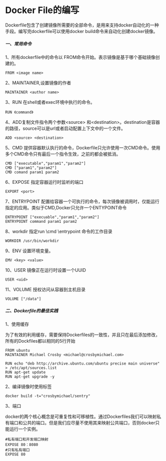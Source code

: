 # Docker File的编写

Dockerfile包含了创建镜像所需要的全部命令，是用来支持docker自动化的一种手段。编写完dockerfile可以使用docker build命令来自动化创建docker镜像。

##### 一、常用命令

1、所有dockerfile中的命令以 FROM命令开始。表示镜像是基于哪个基础镜像创建的。

```
FROM <image name>
```

2、MAINTAINER,设置镜像的作者

```
MAINTAINER <author name>
```

3、RUN 在shell或者exec环境中执行的命令。

```
RUN 《command》
```

4、ADD复制文件指令两个参数&lt;source&gt; 和&lt;destination&gt;。destination是容器的路径，source可以是url或者启动配置上下文中的一个文件。

```
ADD <source> <destination>
```

5、CMD 提供容器默认执行的命令，Dockerfile只允许使用一次CMD命令。使用多个CMD命令只有最后一个指令生效，之前的都会被抵消。

```
CMD ["executable","param1","param2"]
CMD ["param1","param2"]
CMD comand param1 param2
```

6、EXPOSE 指定容器运行时监听的端口

```
EXPORT <port>
```

7、ENTRYPOINT 配置给容器一个可执行的命令，每次镜像被调用时，仅能运行指定的应用。类似于CMD,Docker只允许一个ENTYPOINT命令

```
ENTRYPOINT ["execuable","param1","param2"]
ENTRYPOINT command param1 param2
```

8、workdir 指定run \cmd \entrypoint 命令的工作目录

```
WORKDIR /usr/bin/workdir
```

9、ENV 设置环境变量。

```
EMV <key> <value>
```

10、USER 镜像正在运行时设置一个UUID

```
USER <uid>
```

11、VOLUME 授权访问从容器到主机目录

```
VOLUME ["/data"]
```

##### 二、Dockerfile的最佳实践

1、使用缓存

为了有效的利用缓存，需要保持Dockerfiles的一致性，并且只在最后添加修改，所有的Dockfiles都以相同的5行开始

```
FROM ubuntu
MAINTAINER Michael Crosby <michael@crosbymichael.com>

RUN echo "deb http://archive.ubuntu.com/ubuntu precise main universe" > /etc/apt/sources.list
RUN apt-get update
RUN apt-get upgrade -y
```

2、编译镜像时使用标签

```
docker build -t="crosbymichael/sentry"
```

3、端口

docker的两个核心概念是可重复性和可移植性。通过Dockerfiles我们可以映射私有端口和公共的端口。但是我们应尽量不使用其来映射公共端口，否则docker只能运行一个实例。

```
#私有端口和开发端口映射
EXPOSE 80：8080
#只有私有端口
EXPOSE 80
```
























